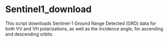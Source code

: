 # Sentinel1_download
This script downloads Sentinel-1 Ground Range Detected (GRD) data for both VV and VH polarizations, as well as the incidence angle, for ascending and descending orbits.
